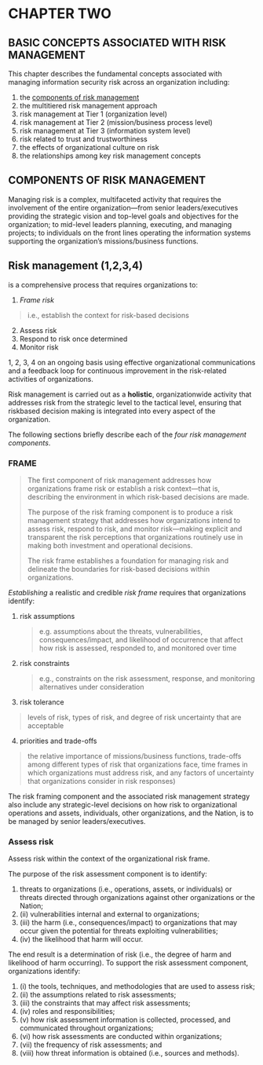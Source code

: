 # CHAPTER TWO
## BASIC CONCEPTS ASSOCIATED WITH RISK MANAGEMENT
This chapter describes the fundamental concepts associated with managing information
security risk across an organization including: 
1. the [components of risk management](#components-of-risk-management)
2. the multitiered risk management approach
3. risk management at Tier 1 (organization level)
4. risk management at Tier 2 (mission/business process level)
5. risk management at Tier 3 (information system level)
6. risk related to trust and trustworthiness
7. the effects of organizational culture on risk
8. the relationships among key risk management concepts

## COMPONENTS OF RISK MANAGEMENT
Managing risk is a complex, multifaceted activity that requires the involvement of the entire
organization—from senior leaders/executives providing the strategic vision and top-level goals
and objectives for the organization; to mid-level leaders planning, executing, and managing
projects; to individuals on the front lines operating the information systems supporting the
organization’s missions/business functions.

## Risk management (1,2,3,4)
is a comprehensive process that requires organizations to:
1. _Frame risk_
> i.e., establish the context for risk-based decisions
2. Assess risk
3. Respond to risk once determined
4. Monitor risk

1, 2, 3, 4 on an ongoing basis using effective organizational communications and
 a feedback loop for continuous improvement in the risk-related activities of organizations.
 
Risk management is carried out as a **holistic**,
organizationwide activity that addresses risk from the strategic level to the tactical level,
ensuring that riskbased decision making is integrated into every aspect of the organization.

The following sections briefly describe each of the *four risk management components*.

### FRAME
   > The first component of risk management addresses how organizations frame risk or establish a
   > risk context—that is, describing the environment in which risk-based decisions are made.
   >
   > The purpose of the risk framing component is to produce a risk management strategy that addresses
   > how organizations intend to assess risk, respond to risk, and monitor risk—making explicit and
   > transparent the risk perceptions that organizations routinely use in making both investment and
   > operational decisions.
   >
   > The risk frame establishes a foundation for managing risk and delineate
   > the boundaries for risk-based decisions within organizations.

*Establishing* a realistic and credible *risk frame* requires that organizations identify:

1. risk assumptions
   > e.g. assumptions about the threats, vulnerabilities, consequences/impact,
   > and likelihood of occurrence that affect how risk is assessed, responded to, and monitored over time
2. risk constraints
   > e.g., constraints on the risk assessment, response, and monitoring alternatives under consideration
3. risk tolerance
  > levels of risk, types of risk, and degree of risk uncertainty that are acceptable
4. priorities and trade-offs
  >  the relative importance of missions/business functions, trade-offs among
  > different types of risk that organizations face, time frames in which organizations must address
  >risk, and any factors of uncertainty that organizations consider in risk responses)

The risk framing component and the associated risk management strategy also include any strategic-level
decisions on how risk to organizational operations and assets, individuals, other organizations,
and the Nation, is to be managed by senior leaders/executives.

### Assess risk
Assess risk within the context of the organizational risk frame.

The purpose of the risk assessment component is to
identify:
1. threats to organizations (i.e., operations, assets, or individuals) or threats directed
through organizations against other organizations or the Nation;
2. (ii) vulnerabilities internal and external to organizations;
3. (iii) the harm (i.e., consequences/impact) to organizations that may occur given the potential for threats exploiting vulnerabilities;
4. (iv) the likelihood that harm will occur.

The end result is a determination of risk (i.e., the degree of harm and likelihood of
harm occurring). To support the risk assessment component, organizations identify:
1. (i) the tools, techniques, and methodologies that are used to assess risk;
2. (ii) the assumptions related to risk assessments;
3. (iii) the constraints that may affect risk assessments;
4. (iv) roles and responsibilities;
5. (v) how risk assessment information is collected, processed, and communicated throughout organizations;
6. (vi) how risk assessments are conducted within organizations;
7. (vii) the frequency of risk assessments; and
8. (viii) how threat information is obtained (i.e., sources and methods).


